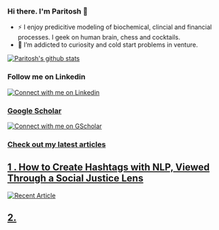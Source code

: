 

<!--

Here are some ideas to get you started:

- 🔭 I’m currently working on ...
- 🌱 I’m currently learning ...
- 👯 I’m looking to collaborate on ...
- 🤔 I’m looking for help with ...
- 💬 Ask me about ...
- 📫 How to reach me: ...
- 😄 Pronouns: ...
- ⚡ Fun fact: ...
-->

<!-- Please don't remove this: Grab your social icons from https://github.com/carlsednaoui/gitsocial -->

[1.2]: http://i.imgur.com/wWzX9uB.png (twitter icon without padding)
[1]: [Twitter](https://twitter.com/KhuyenTran16)



### Hi there. I'm Paritosh 👋

<!--
**paritoshk/paritoshk** is a ✨ _special_ ✨ repository because its `README.md` (this file) appears on your GitHub profile.

-->

- :zap: I enjoy predicitive modeling of biochemical, clincial and financial processes. I geek on human brain, chess and cocktails. 
- 🌱 I’m addicted to curiosity and cold start problems in venture.


  
[![Paritosh's github stats](https://github-readme-stats.vercel.app/api?username=paritoshk&count_private=true&show_icons=true&theme=radical&hide_rank=false)](https://github.com/anuraghazra/github-readme-stats)
### Follow me on Linkedin
<a target="Linkedin" href="https://www.linkedin.com/in/paritoshkul/"><img src="[https://images.unsplash.com/photo-1592181572975-1d0d8880d175?ixlib=rb-1.2.1&ixid=MnwxMjA3fDB8MHxwaG90by1wYWdlfHx8fGVufDB8fHx8&auto=format&fit=crop&w=2679&q=80](https://img.icons8.com/ios-glyphs/344/linkedin-circled--v1.png)" title="Linkedin:Paritosh.K" alt="Connect with me on Linkedin"> 

### Google Scholar 

<a target="Linkedin" href="https://scholar.google.com/citations?user=ylTi8DIAAAAJ&hl=en"><img src="[https://banner2.cleanpng.com/20180413/kqw/kisspng-computer-science-google-scholar-doctor-of-philosop-google-5ad09451548979.1928091215236188973463.jpg](https://img.icons8.com/ios-glyphs/452/google-logo--v1.png)" title="GScholart:Paritosh.K" alt="Connect with me on GScholar"> 

### Check out my latest articles
## 1 . How to Create Hashtags with NLP, Viewed Through a Social Justice Lens
<a target="NLP and AI Ethics" href="https://towardsdatascience.com/how-to-transform-technical-jargon-into-simple-bi-tri-grams-with-nlp-on-a-public-dataset-2081f5609c1f"><img src="https://miro.medium.com/max/700/0*EFdrhqxHSzaEaUSp" title="How to Create Hashtags with NLP, Viewed Through a Social Justice Lens" alt="Recent Article"> 

## 2. 

    




